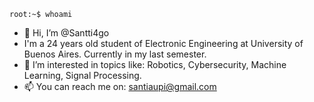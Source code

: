 ```
root:~$ whoami
```
- 👋 Hi, I’m @Santti4go
- I'm a 24 years old student of Electronic Engineering at University of Buenos Aires. Currently in my last semester.
- 👀 I’m interested in topics like: Robotics, Cybersecurity, Machine Learning, Signal Processing.
- 📫 You can reach me on: santiaupi@gmail.com 


